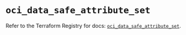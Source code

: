 # `oci_data_safe_attribute_set`

Refer to the Terraform Registry for docs: [`oci_data_safe_attribute_set`](https://registry.terraform.io/providers/hashicorp/oci/7.19.0/docs/resources/data_safe_attribute_set).
